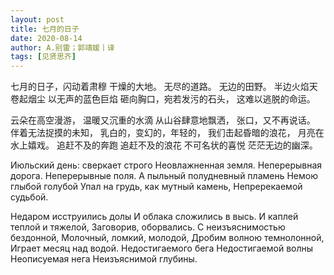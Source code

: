 ```yaml
---
layout: post
title: 七月的日子
date: 2020-08-14
author: A.别雷；郭靖媛丨译
tags: [见贤思齐]
---
```


七月的日子，闪动着肃穆
干燥的大地。
无尽的道路。
无边的田野。
半边火焰天卷起烟尘
以无声的蓝色巨焰
砸向胸口，宛若发污的石头，
这难以逃脱的命运。

  

云朵在高空漫游，
温暖又沉重的水滴
从山谷肆意地飘洒，
张口，又不再说话。
伴着无法捉摸的未知，
乳白的，变幻的，年轻的，
我们击起昏暗的浪花，
月亮在水上嬉戏。
追赶不及的奔跑
追赶不及的浪花
不可名状的喜悦
茫茫无边的幽深。

  

Июльский день: сверкает строго
Неовлажненная земля.
Неперерывная дорога.
Неперерывные поля.
А пыльный полудневный пламень
Немою глыбой голубой
Упал на грудь, как мутный камень,
Непререкаемой судьбой.

  

Недаром исструились долы
И облака сложились в высь.
И каплей теплой и тяжелой,
Заговорив, оборвались.
С неизъяснимостью бездонной,
Молочный, ломкий, молодой,
Дробим волною темнолонной,
Играет месяц над водой.
Недостигаемого бега
Недостигаемой волны
Неописуемая нега
Неизъяснимой глубины.